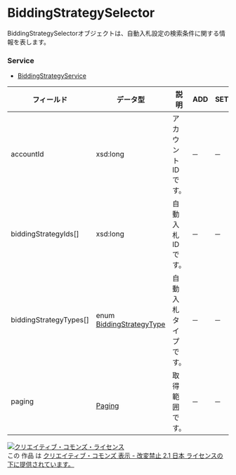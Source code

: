 # BiddingStrategySelector
BiddingStrategySelectorオブジェクトは、自動入札設定の検索条件に関する情報を表します。
### Service
+ [BiddingStrategyService](../services/BiddingStrategyService.md)

| フィールド | データ型 | 説明 | ADD | SET | REMOVE | 
|---|---|---|---|---|---|
| accountId| xsd:long| アカウントIDです。| ─| ─| ─ |
| biddingStrategyIds[]| xsd:long| 自動入札IDです。| ─| ─| ─ |
| biddingStrategyTypes[]| enum <a href="../data/BiddingStrategyType.md">BiddingStrategyType</a>| 自動入札タイプです。| ─| ─| ─ |
| paging| <a href="../data/Paging.md"><br>Paging</a>| 取得範囲です。| ─| ─| ─ |
<a rel="license" href="http://creativecommons.org/licenses/by-nd/2.1/jp/"><img alt="クリエイティブ・コモンズ・ライセンス" style="border-width:0" src="https://i.creativecommons.org/l/by-nd/2.1/jp/88x31.png" /></a><br />この 作品 は <a rel="license" href="http://creativecommons.org/licenses/by-nd/2.1/jp/">クリエイティブ・コモンズ 表示 - 改変禁止 2.1 日本 ライセンスの下に提供されています。</a>
